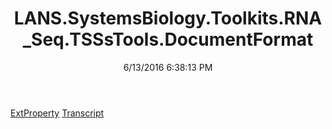 ﻿---
title: LANS.SystemsBiology.Toolkits.RNA_Seq.TSSsTools.DocumentFormat
date: 6/13/2016 6:38:13 PM
---

[ExtProperty](T-LANS.SystemsBiology.Toolkits.RNA_Seq.TSSsTools.DocumentFormat.ExtProperty.html)
[Transcript](T-LANS.SystemsBiology.Toolkits.RNA_Seq.TSSsTools.DocumentFormat.Transcript.html)
